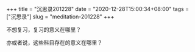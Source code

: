 +++
title = "沉思录201228"
date = "2020-12-28T15:00:34+08:00"
tags = ["沉思录"]
slug = "meditation-201228"
+++

不想复习，复习的意义在哪里？

亦或者说，这些科目存在的意义在哪里？
